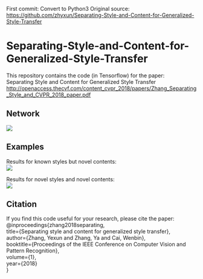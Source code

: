 First commit: Convert to Python3
Original source: https://github.com/zhyxun/Separating-Style-and-Content-for-Generalized-Style-Transfer

# Separating-Style-and-Content-for-Generalized-Style-Transfer
This repository contains the code (in Tensorflow) for the paper:<br>
Separating Style and Content for Generalized Style Transfer
http://openaccess.thecvf.com/content_cvpr_2018/papers/Zhang_Separating_Style_and_CVPR_2018_paper.pdf

Network
----
![](https://github.com/zhyxun/Separating-Style-and-Content-for-Generalized-Style-Transfer/blob/master/images/network.png)

Examples
----
Results for known styles but novel contents:<br>
![](https://github.com/zhyxun/Separating-Style-and-Content-for-Generalized-Style-Transfer/blob/master/images/area2.png)

Results for novel styles and novel contents:<br>
![](https://github.com/zhyxun/Separating-Style-and-Content-for-Generalized-Style-Transfer/blob/master/images/area4.png)<br>

Citation
----
If you find this code useful for your research, please cite the paper:<br>
@inproceedings{zhang2018separating,<br>
  title={Separating style and content for generalized style transfer},<br>
  author={Zhang, Yexun and Zhang, Ya and Cai, Wenbin},<br>
  booktitle={Proceedings of the IEEE Conference on Computer Vision and Pattern Recognition},<br>
  volume={1},<br>
  year={2018}<br>
}

